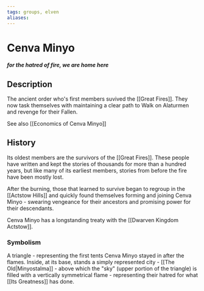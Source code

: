 ```yaml
---
tags: groups, elven
aliases:
---
```


# Cenva Minyo
#### *for the hatred of fire, we are home here*
## Description
The ancient order who's first members suvived the [[Great Fires]]. They now task themselves with maintaining a clear path to Walk on Alaturmen and revenge for their Fallen.

See also [[Economics of Cenva Minyo]]

## History
Its oldest members are the survivors of the [[Great Fires]]. These people have written and kept the stories of thousands for more than a hundred years, but like many of its earliest members, stories from before the fire have been mostly lost.

After the burning, those that learned to survive began to regroup in the [[Actstow Hills]] and quickly found themselves forming and joining Cenva Minyo - swearing vengeance for their ancestors and promising power for their descendants. 

Cenva Minyo has a longstanding treaty with the [[Dwarven Kingdom Actstow]].

### Symbolism
A triangle - representing the first tents Cenva Minyo stayed in after the flames. Inside, at its base, stands a simply represented city - [[The Old|Minyostalma]] - above which the "sky" (upper portion of the triangle) is filled with a vertically symmetrical flame - representing their hatred for what [[Its Greatness]] has done.